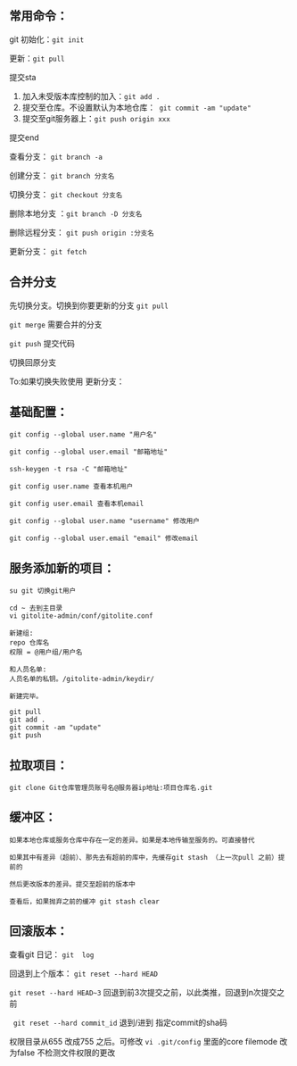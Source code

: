 

## 常用命令：

git 初始化：`git init` 

更新：`git pull `

提交sta
1.  加入未受版本库控制的加入：` git add . `
2. 提交至仓库。不设置默认为本地仓库：`  git commit -am "update"  ` 
3. 提交至git服务器上：`git push origin xxx  `

提交end



查看分支：	`git branch -a`

创建分支：	  `git branch 分支名`

切换分支：	  `git checkout 分支名`

删除本地分支 ：`git branch -D 分支名`

删除远程分支： `git push origin :分支名`

更新分支： `git fetch`



## **合并分支**

先切换分支。切换到你要更新的分支 `git pull`

`git merge` 需要合并的分支

`git push`	提交代码 

切换回原分支



To:如果切换失败使用 更新分支：



## **基础配置：**

```shell
git config --global user.name "用户名" 

git config --global user.email "邮箱地址"

ssh-keygen -t rsa -C "邮箱地址"

git config user.name 查看本机用户 

git config user.email 查看本机email

git config --global user.name "username" 修改用户 

git config --global user.email "email" 修改email

```



## **服务添加新的项目：**

```shell
su git 切换git用户

cd ~ 去到主目录
vi gitolite-admin/conf/gitolite.conf

新建组:
repo 仓库名
权限 = @用户组/用户名

和人员名单:
人员名单的私钥。/gitolite-admin/keydir/

新建完毕。

git pull
git add .
git commit -am "update"
git push

```





## **拉取项目：**

`git clone Git仓库管理员账号名@服务器ip地址:项目仓库名.git`



## **缓冲区：**

```shell
如果本地仓库或服务仓库中存在一定的差异。如果是本地传输至服务的。可直接替代

如果其中有差异（超前）、那先去有超前的库中，先缓存git stash （上一次pull 之前）提前的

然后更改版本的差异。提交至超前的版本中

查看后，如果抛弃之前的缓冲 git stash clear  

```



## **回滚版本：**

查看git 日记： `git  log` 			 

回退到上个版本： `git reset --hard HEAD`         

`git reset --hard HEAD~3`        回退到前3次提交之前，以此类推，回退到n次提交之前

` git reset --hard commit_id`     退到/进到 指定commit的sha码

权限目录从655 改成755 之后。可修改 `vi .git/config`  里面的core filemode 改为false 不检测文件权限的更改


